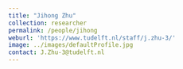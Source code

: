 ```yaml
---
title: "Jihong Zhu"
collection: researcher
permalink: /people/jihong
weburl: 'https://www.tudelft.nl/staff/j.zhu-3/'
image: ../images/defaultProfile.jpg
contact: J.Zhu-3@tudelft.nl
---
```

